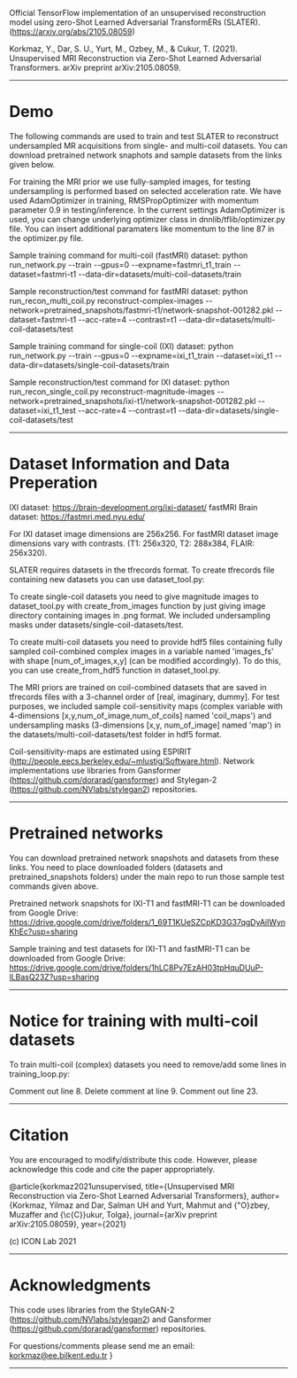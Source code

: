Official TensorFlow implementation of an unsupervised reconstruction model using zero-Shot Learned Adversarial TransformERs (SLATER). (https://arxiv.org/abs/2105.08059)

Korkmaz, Y., Dar, S. U., Yurt, M., Ozbey, M., & Cukur, T. (2021). Unsupervised MRI Reconstruction via Zero-Shot Learned Adversarial Transformers. arXiv preprint arXiv:2105.08059.

**************************************************************************************************************************************
# Demo
The following commands are used to train and test SLATER to reconstruct undersampled MR acquisitions from single- and multi-coil datasets. You can download pretrained network snaphots and sample datasets from the links given below. 

For training the MRI prior we use fully-sampled images, for testing undersampling is performed based on selected acceleration rate.
We have used AdamOptimizer in training, RMSPropOptimizer with momentum parameter 0.9 in testing/inference. In the current settings AdamOptimizer is used, you can change underlying optimizer class in dnnlib/tflib/optimizer.py file. You can insert additional paramaters like momentum to the line 87 in the optimizer.py file.

Sample training command for multi-coil (fastMRI) dataset:
python run_network.py --train --gpus=0 --expname=fastmri_t1_train --dataset=fastmri-t1 --data-dir=datasets/multi-coil-datasets/train

Sample reconstruction/test command for fastMRI dataset:
python run_recon_multi_coil.py reconstruct-complex-images --network=pretrained_snapshots/fastmri-t1/network-snapshot-001282.pkl --dataset=fastmri-t1 --acc-rate=4 --contrast=t1 --data-dir=datasets/multi-coil-datasets/test

Sample training command for single-coil (IXI) dataset:
python run_network.py --train --gpus=0 --expname=ixi_t1_train --dataset=ixi_t1 --data-dir=datasets/single-coil-datasets/train

Sample reconstruction/test command for IXI dataset:
python run_recon_single_coil.py reconstruct-magnitude-images --network=pretrained_snapshots/ixi-t1/network-snapshot-001282.pkl --dataset=ixi_t1_test --acc-rate=4 --contrast=t1 --data-dir=datasets/single-coil-datasets/test

**************************************************************************************************************************************
# Dataset Information and Data Preperation
IXI dataset: https://brain-development.org/ixi-dataset/ 
fastMRI Brain dataset: https://fastmri.med.nyu.edu/

For IXI dataset image dimensions are 256x256.
For fastMRI dataset image dimensions vary with contrasts. (T1: 256x320, T2: 288x384, FLAIR: 256x320).

SLATER requires datasets in the tfrecords format. To create tfrecords file containing new datasets you can use dataset_tool.py:

To create single-coil datasets you need to give magnitude images to dataset_tool.py with create_from_images function by just giving image directory containing images in .png format. We included undersampling masks under datasets/single-coil-datasets/test. 

To create multi-coil datasets you need to provide hdf5 files containing fully sampled coil-combined complex images in a variable named 'images_fs' with shape [num_of_images,x,y] (can be modified accordingly). To do this, you can use create_from_hdf5 function in dataset_tool.py. 

The MRI priors are trained on coil-combined datasets that are saved in tfrecords files with a 3-channel order of [real, imaginary, dummy]. For test purposes, we included sample coil-sensitivity maps (complex variable with 4-dimensions [x,y,num_of_image,num_of_coils] named 'coil_maps') and undersampling masks (3-dimensions [x,y, num_of_image] named 'map') in the datasets/multi-coil-datasets/test folder in hdf5 format. 

Coil-sensitivity-maps are estimated using ESPIRIT (http://people.eecs.berkeley.edu/~mlustig/Software.html). Network implementations use libraries from Gansformer (https://github.com/dorarad/gansformer) and Stylegan-2 (https://github.com/NVlabs/stylegan2) repositories.

**************************************************************************************************************************************
# Pretrained networks 
You can download pretrained network snapshots and datasets from these links. You need to place downloaded folders (datasets and pretrained_snapshots folders) under the main repo to run those sample test commands given above.

Pretrained network snapshots for IXI-T1 and fastMRI-T1 can be downloaded from Google Drive:
https://drive.google.com/drive/folders/1_69T1KUeSZCpKD3G37qgDyAilWynKhEc?usp=sharing

Sample training and test datasets for IXI-T1 and fastMRI-T1 can be downloaded from Google Drive:
https://drive.google.com/drive/folders/1hLC8Pv7EzAH03tpHquDUuP-lLBasQ23Z?usp=sharing

**************************************************************************************************************************************
# Notice for training with multi-coil datasets
To train multi-coil (complex) datasets you need to remove/add some lines in training_loop.py:

Comment out line 8.
Delete comment at line 9. 
Comment out line 23.

**************************************************************************************************************************************
# Citation
You are encouraged to modify/distribute this code. However, please acknowledge this code and cite the paper appropriately.

@article{korkmaz2021unsupervised,
  title={Unsupervised MRI Reconstruction via Zero-Shot Learned Adversarial Transformers},
  author={Korkmaz, Yilmaz and Dar, Salman UH and Yurt, Mahmut and {\"O}zbey, Muzaffer and {\c{C}}ukur, Tolga},
  journal={arXiv preprint arXiv:2105.08059},
  year={2021}

(c) ICON Lab 2021

**************************************************************************************************************************************
# Acknowledgments

This code uses libraries from the StyleGAN-2 (https://github.com/NVlabs/stylegan2) and Gansformer (https://github.com/dorarad/gansformer) repositories.

For questions/comments please send me an email: korkmaz@ee.bilkent.edu.tr
}
**************************************************************************************************************************************
